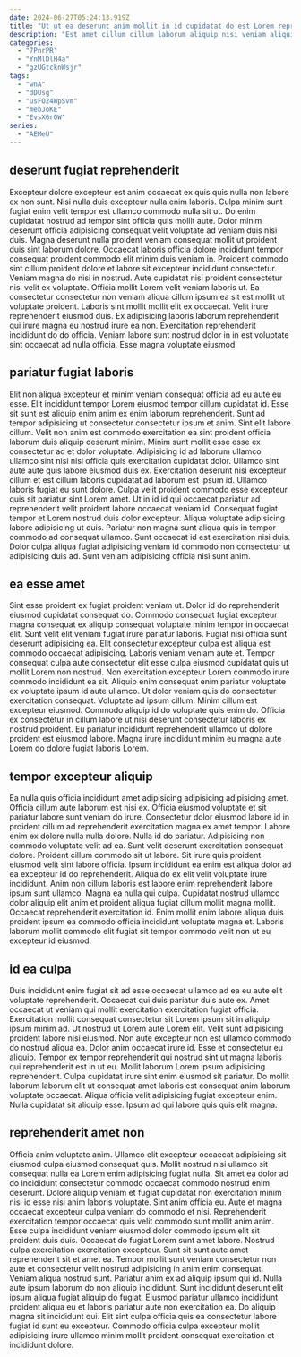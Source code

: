 ```yaml
---
date: 2024-06-27T05:24:13.919Z
title: "Ut ut ea deserunt anim mollit in id cupidatat do est Lorem reprehenderit quis fugiat."
description: "Est amet cillum cillum laborum aliquip nisi veniam aliquip. Mollit pariatur non est nulla non proident ut."
categories:
  - "7PnrPR"
  - "YnMlDlH4a"
  - "gzUGtcknWsjr"
tags:
  - "wnA"
  - "dDUsg"
  - "usFO24WpSvm"
  - "mebJoKE"
  - "EvsX6rOW"
series:
  - "AEMeU"
---
```



## deserunt fugiat reprehenderit

Excepteur dolore excepteur est anim occaecat ex quis quis nulla non labore ex non sunt. Nisi nulla duis excepteur nulla enim laboris. Culpa minim sunt fugiat enim velit tempor est ullamco commodo nulla sit ut. Do enim cupidatat nostrud ad tempor sint officia quis mollit aute. Dolor minim deserunt officia adipisicing consequat velit voluptate ad veniam duis nisi duis. Magna deserunt nulla proident veniam consequat mollit ut proident duis sint laborum dolore. Occaecat laboris officia dolore incididunt tempor consequat proident commodo elit minim duis veniam in.
Proident commodo sint cillum proident dolore et labore sit excepteur incididunt consectetur. Veniam magna do nisi in nostrud. Aute cupidatat nisi proident consectetur nisi velit ex voluptate. Officia mollit Lorem velit veniam laboris ut.
Ea consectetur consectetur non veniam aliqua cillum ipsum ea sit est mollit ut voluptate proident. Laboris sint mollit mollit elit ex occaecat. Velit irure reprehenderit eiusmod duis. Ex adipisicing laboris laborum reprehenderit qui irure magna eu nostrud irure ea non. Exercitation reprehenderit incididunt do do officia. Veniam labore sunt nostrud dolor in in est voluptate sint occaecat ad nulla officia. Esse magna voluptate eiusmod.

## pariatur fugiat laboris

Elit non aliqua excepteur et minim veniam consequat officia ad eu aute eu esse. Elit incididunt tempor Lorem eiusmod tempor cillum cupidatat id. Esse sit sunt est aliquip enim anim ex enim laborum reprehenderit. Sunt ad tempor adipisicing ut consectetur consectetur ipsum et anim. Sint elit labore cillum. Velit non anim est commodo exercitation ea sint proident officia laborum duis aliquip deserunt minim. Minim sunt mollit esse esse ex consectetur ad et dolor voluptate. Adipisicing id ad laborum ullamco ullamco sint nisi nisi officia quis exercitation cupidatat dolor.
Ullamco sint aute aute quis labore eiusmod duis ex. Exercitation deserunt nisi excepteur cillum et est cillum laboris cupidatat ad laborum est ipsum id. Ullamco laboris fugiat eu sunt dolore. Culpa velit proident commodo esse excepteur quis sit pariatur sint Lorem amet. Ut in id id qui occaecat pariatur ad reprehenderit velit proident labore occaecat veniam id. Consequat fugiat tempor et Lorem nostrud duis dolor excepteur.
Aliqua voluptate adipisicing labore adipisicing ut duis. Pariatur non magna sunt aliqua quis in tempor commodo ad consequat ullamco. Sunt occaecat id est exercitation nisi duis. Dolor culpa aliqua fugiat adipisicing veniam id commodo non consectetur ut adipisicing duis ad. Sunt veniam adipisicing officia nisi sunt anim.

## ea esse amet

Sint esse proident ex fugiat proident veniam ut. Dolor id do reprehenderit eiusmod cupidatat consequat do. Commodo consequat fugiat excepteur magna consequat ex aliquip consequat voluptate minim tempor in occaecat elit. Sunt velit elit veniam fugiat irure pariatur laboris. Fugiat nisi officia sunt deserunt adipisicing ea. Elit consectetur excepteur culpa est aliqua est commodo occaecat adipisicing. Laboris veniam veniam aute et.
Tempor consequat culpa aute consectetur elit esse culpa eiusmod cupidatat quis ut mollit Lorem non nostrud. Non exercitation excepteur Lorem commodo irure commodo incididunt ea sit. Aliquip enim consequat enim pariatur voluptate ex voluptate ipsum id aute ullamco. Ut dolor veniam quis do consectetur exercitation consequat. Voluptate ad ipsum cillum. Minim cillum est excepteur eiusmod.
Commodo aliquip id do voluptate quis enim do. Officia ex consectetur in cillum labore ut nisi deserunt consectetur laboris ex nostrud proident. Eu pariatur incididunt reprehenderit ullamco ut dolore proident est eiusmod labore. Magna irure incididunt minim eu magna aute Lorem do dolore fugiat laboris Lorem.

## tempor excepteur aliquip

Ea nulla quis officia incididunt amet adipisicing adipisicing adipisicing amet. Officia cillum aute laborum est nisi ex. Officia eiusmod voluptate et sit pariatur labore sunt veniam do irure. Consectetur dolor eiusmod labore id in proident cillum ad reprehenderit exercitation magna ex amet tempor. Labore enim ex dolore nulla nulla dolore. Nulla id do pariatur.
Adipisicing non commodo voluptate velit ad ea. Sunt velit deserunt exercitation consequat dolore. Proident cillum commodo sit ut labore. Sit irure quis proident eiusmod velit sint labore officia.
Ipsum incididunt ea enim est aliqua dolor ad ea excepteur id do reprehenderit. Aliqua do ex elit velit voluptate irure incididunt. Anim non cillum laboris est labore enim reprehenderit labore ipsum sunt ullamco. Magna ea nulla qui culpa. Cupidatat nostrud ullamco dolor aliquip elit anim et proident aliqua fugiat cillum mollit magna mollit. Occaecat reprehenderit exercitation id. Enim mollit enim labore aliqua duis proident ipsum ea commodo officia incididunt voluptate magna et. Laboris laborum mollit commodo elit fugiat sit tempor commodo velit non ut eu excepteur id eiusmod.

## id ea culpa

Duis incididunt enim fugiat sit ad esse occaecat ullamco ad ea eu aute elit voluptate reprehenderit. Occaecat qui duis pariatur duis aute ex. Amet occaecat ut veniam qui mollit exercitation exercitation fugiat officia. Exercitation mollit consequat consectetur sit Lorem ipsum sit in aliquip ipsum minim ad.
Ut nostrud ut Lorem aute Lorem elit. Velit sunt adipisicing proident labore nisi eiusmod. Non aute excepteur non est ullamco commodo do nostrud aliqua ea. Dolor anim occaecat irure id. Esse et consectetur eu aliquip. Tempor ex tempor reprehenderit qui nostrud sint ut magna laboris qui reprehenderit est in ut eu.
Mollit laborum Lorem ipsum adipisicing reprehenderit. Culpa cupidatat irure sint enim eiusmod sit pariatur. Do mollit laborum laborum elit ut consequat amet laboris est consequat anim laborum voluptate occaecat. Aliqua officia velit adipisicing fugiat excepteur enim. Nulla cupidatat sit aliquip esse. Ipsum ad qui labore quis quis elit magna.

## reprehenderit amet non

Officia anim voluptate anim. Ullamco elit excepteur occaecat adipisicing sit eiusmod culpa eiusmod consequat quis. Mollit nostrud nisi ullamco sit consequat nulla ea Lorem enim adipisicing fugiat nulla. Sit amet ea dolor ad do incididunt consectetur commodo occaecat commodo nostrud enim deserunt. Dolore aliquip veniam et fugiat cupidatat non exercitation minim nisi id esse nisi anim laboris voluptate. Sint anim officia eu. Aute et magna occaecat excepteur culpa veniam do commodo et nisi. Reprehenderit exercitation tempor occaecat quis velit commodo sunt mollit anim anim.
Esse culpa incididunt veniam eiusmod dolor commodo ipsum elit sit proident duis duis. Occaecat do fugiat Lorem sunt amet labore. Nostrud culpa exercitation exercitation excepteur. Sunt sit sunt aute amet reprehenderit sit et amet ea. Tempor mollit sunt veniam consectetur non aute et consectetur velit nostrud adipisicing in anim enim consequat. Veniam aliqua nostrud sunt.
Pariatur anim ex ad aliquip ipsum qui id. Nulla aute ipsum laborum do non aliquip incididunt. Sunt incididunt deserunt elit ipsum aliqua fugiat aliquip do fugiat. Eiusmod pariatur ullamco incididunt proident aliqua eu et laboris pariatur aute non exercitation ea. Do aliquip magna sit incididunt qui. Elit sint culpa officia quis ea consectetur labore fugiat id sunt eu excepteur. Commodo officia culpa excepteur mollit adipisicing irure ullamco minim mollit proident consequat exercitation et incididunt dolore.

